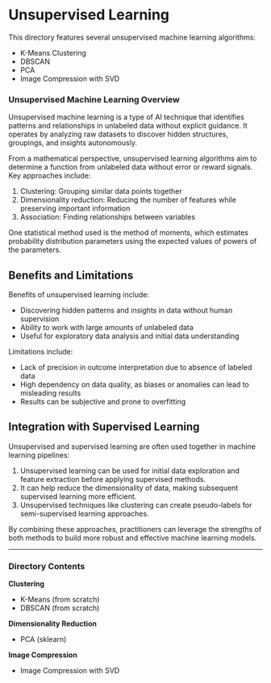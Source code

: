 # Unsupervised Learning

This directory features several unsupervised machine learning algorithms:
- K-Means Clustering
- DBSCAN
- PCA
- Image Compression with SVD

### Unsupervised Machine Learning Overview
Unsupervised machine learning is a type of AI technique that identifies patterns and relationships in unlabeled data 
without explicit guidance. It operates by analyzing raw datasets to discover hidden structures, 
groupings, and insights autonomously.

From a mathematical perspective, unsupervised learning algorithms aim to determine a function from unlabeled data 
without error or reward signals. Key approaches include:

1. Clustering: Grouping similar data points together
2. Dimensionality reduction: Reducing the number of features while preserving important information
3. Association: Finding relationships between variables

One statistical method used is the method of moments, which estimates probability distribution parameters using the 
expected values of powers of the parameters.

## Benefits and Limitations

Benefits of unsupervised learning include:

- Discovering hidden patterns and insights in data without human supervision
- Ability to work with large amounts of unlabeled data
- Useful for exploratory data analysis and initial data understanding

Limitations include:

- Lack of precision in outcome interpretation due to absence of labeled data
- High dependency on data quality, as biases or anomalies can lead to misleading results
- Results can be subjective and prone to overfitting

## Integration with Supervised Learning

Unsupervised and supervised learning are often used together in machine learning pipelines:

1. Unsupervised learning can be used for initial data exploration and feature extraction before applying supervised methods.
2. It can help reduce the dimensionality of data, making subsequent supervised learning more efficient.
3. Unsupervised techniques like clustering can create pseudo-labels for semi-supervised learning approaches.

By combining these approaches, practitioners can leverage the strengths of both methods to build more robust and 
effective machine learning models.
___
### Directory Contents

**Clustering**
- K-Means (from scratch)
- DBSCAN (from scratch)

**Dimensionality Reduction**
- PCA (sklearn)

**Image Compression**
- Image Compression with SVD